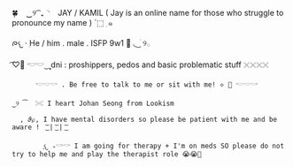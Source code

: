 🍀 ⠀‿୨ ͡ ₊◝⠀ JAY  / KAMIL ( Jay is an online name for those who struggle to pronounce my name ) `⬚  ִ    ๑

ᰍ𐔌 ·   ִHe / him . male . ISFP 9w1 🦭 ◟  ͜ ׄ  ִ୨𓂂
   
 ͡♡𝅼  𓎢𓎟 ͜    ۪۪۪  dni : proshippers, pedos and basic problematic stuff 𓏴𓏴𓏴𓏴
 
          𓎢𓎟𓎡 . Be free to talk to me or sit with me! ⟡ 🪷 𓎢𓎟𓎡

    ‎‿୨ ͡  𓏵 I heart Johan Seong from Lookism  

      , 𝜗℘, I have mental disorders so please be patient with me and be aware !  ͜͝ | ͜͝ | ͜͝  
 
            ִֶ𐔌 ₊𓎡𓎡 I am going for therapy + I'm on meds SO please do not try to help me and play the therapist role 😭😭🙏

